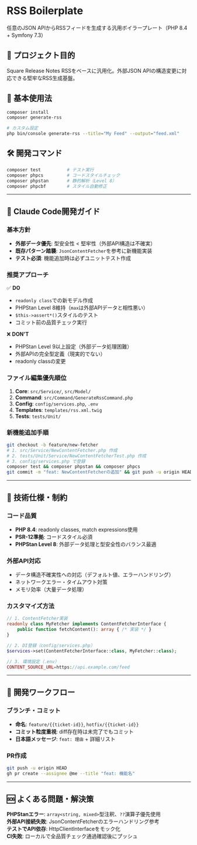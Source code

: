 # RSS Boilerplate

任意のJSON APIからRSSフィードを生成する汎用ボイラープレート（PHP 8.4 + Symfony 7.3）

## 🎯 プロジェクト目的

Square Release Notes RSSをベースに汎用化。外部JSON APIの構造変更に対応できる堅牢なRSS生成基盤。

## 🚀 基本使用法

```bash
composer install
composer generate-rss

# カスタム設定
php bin/console generate-rss --title="My Feed" --output="feed.xml"
```

## 🛠️ 開発コマンド

```bash
composer test          # テスト実行
composer phpcs         # コードスタイルチェック  
composer phpstan       # 静的解析（Level 8）
composer phpcbf        # スタイル自動修正
```

---

## 🤖 Claude Code開発ガイド

### 基本方針
- **外部データ優先**: 型安全性 < 堅牢性（外部API構造は不確実）
- **既存パターン踏襲**: `JsonContentFetcher`を参考に新機能実装
- **テスト必須**: 機能追加時は必ずユニットテスト作成

### 推奨アプローチ
✅ **DO**
- `readonly class`での新モデル作成
- PHPStan Level 8維持（`max`は外部APIデータと相性悪い）  
- `$this->assert*()`スタイルのテスト
- コミット前の品質チェック実行

❌ **DON'T**
- PHPStan Level 9以上設定（外部データ処理困難）
- 外部APIの完全型定義（現実的でない）
- readonly classの変更

### ファイル編集優先順位
1. **Core**: `src/Service/`, `src/Model/`
2. **Command**: `src/Command/GenerateRssCommand.php`  
3. **Config**: `config/services.php`, `.env`
4. **Templates**: `templates/rss.xml.twig`
5. **Tests**: `tests/Unit/`

### 新機能追加手順
```bash
git checkout -b feature/new-fetcher
# 1. src/Service/NewContentFetcher.php 作成
# 2. tests/Unit/Service/NewContentFetcherTest.php 作成
# 3. config/services.php で登録
composer test && composer phpstan && composer phpcs
git commit -m "feat: NewContentFetcherの追加" && git push -u origin HEAD
```

---

## 🔧 技術仕様・制約

### コード品質
- **PHP 8.4**: readonly classes, match expressions使用
- **PSR-12準拠**: コードスタイル必須
- **PHPStan Level 8**: 外部データ処理と型安全性のバランス最適

### 外部API対応
- データ構造不確実性への対応（デフォルト値、エラーハンドリング）
- ネットワークエラー・タイムアウト対策
- メモリ効率（大量データ処理）

### カスタマイズ方法
```php
// 1. ContentFetcher実装
readonly class MyFetcher implements ContentFetcherInterface {
    public function fetchContent(): array { /* 実装 */ }
}

// 2. DI登録（config/services.php）
$services->set(ContentFetcherInterface::class, MyFetcher::class);

// 3. 環境設定（.env）
CONTENT_SOURCE_URL=https://api.example.com/feed
```

---

## 🔄 開発ワークフロー

### ブランチ・コミット
- **命名**: `feature/{{ticket-id}}`, `hotfix/{{ticket-id}}`
- **コミット粒度重視**: diff存在時は未完了でもコミット
- **日本語メッセージ**: `feat: 理由` + 詳細リスト

### PR作成
```bash
git push -u origin HEAD
gh pr create --assignee @me --title "feat: 機能名"
```

---

## 🆘 よくある問題・解決策

**PHPStanエラー**: `array<string, mixed>`型注釈、`??`演算子優先使用  
**外部API接続失敗**: JsonContentFetcherのエラーハンドリング参考  
**テストでAPI依存**: HttpClientInterfaceをモック化  
**CI失敗**: ローカルで全品質チェック通過確認後にプッシュ